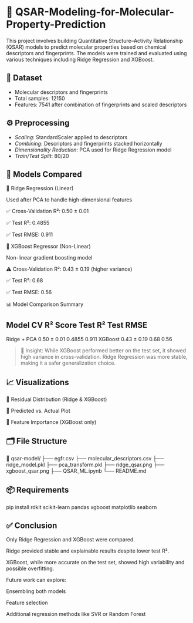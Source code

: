 # 🧪 QSAR-Modeling-for-Molecular-Property-Prediction

This project involves building Quantitative Structure–Activity Relationship (QSAR) models to predict molecular properties based on chemical descriptors and fingerprints. The models were trained and evaluated using various techniques including Ridge Regression and XGBoost.

## 📂 Dataset

- Molecular descriptors and fingerprints
- Total samples: 12150
- Features: 7541 after combination of fingerprints and scaled descriptors

 ## ⚙️ Preprocessing

- *Scaling*: StandardScaler applied to descriptors
- *Combining*: Descriptors and fingerprints stacked horizontally
- *Dimensionality Reduction*: PCA used for Ridge Regression model
- *Train/Test Split*: 80/20

## 🧠 Models Compared

🔹 Ridge Regression (Linear)

Used after PCA to handle high-dimensional features

✅ Cross-Validation R²: 0.50 ± 0.01

✅ Test R²: 0.4855

✅ Test RMSE: 0.911

🔹 XGBoost Regressor (Non-Linear)

Non-linear gradient boosting model

⚠️ Cross-Validation R²: 0.43 ± 0.19 (higher variance)

✅ Test R²: 0.68

✅ Test RMSE: 0.56

📊 Model Comparison Summary

## Model	CV R² Score	Test R²	Test RMSE

Ridge + PCA	0.50 ± 0.01	0.4855	0.911
XGBoost	0.43 ± 0.19	0.68	0.56


> 🔎 Insight: While XGBoost performed better on the test set, it showed high variance in cross-validation. Ridge Regression was more stable, making it a safer generalization choice.


## 📈 Visualizations

📌 Residual Distribution (Ridge & XGBoost)

📌 Predicted vs. Actual Plot

📌 Feature Importance (XGBoost only)

## 🗂️ File Structure

📁 qsar-model/
├── egfr.csv
├── molecular_descriptors.csv
├── ridge_model.pkl
├── pca_transform.pkl
├── ridge_qsar.png
├── xgboost_qsar.png
├── QSAR_ML.ipynb
└── README.md


## 📦 Requirements

pip install rdkit scikit-learn pandas xgboost matplotlib seaborn


## ✅ Conclusion

Only Ridge Regression and XGBoost were compared.

Ridge provided stable and explainable results despite lower test R².

XGBoost, while more accurate on the test set, showed high variability and possible overfitting.

Future work can explore:

Ensembling both models

Feature selection

Additional regression methods like SVR or Random Forest
